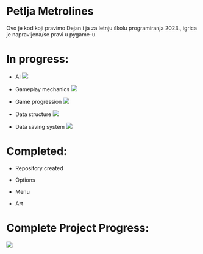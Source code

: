 # Petlja Metrolines

Ovo je kod koji pravimo Dejan i ja za letnju školu programiranja 2023., igrica je napravljena/se pravi u pygame-u.


# In progress:

* AI
![](https://geps.dev/progress/10)

* Gameplay mechanics
![](https://geps.dev/progress/70)

* Game progression
![](https://geps.dev/progress/2)

* Data structure
![](https://geps.dev/progress/30)

* Data saving system
![](https://geps.dev/progress/0)

# Completed:

* Repository created

* Options

* Menu

* Art

# Complete Project Progress:

![](https://geps.dev/progress/57)
